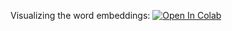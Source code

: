 Visualizing the word embeddings:
[![Open In Colab](https://colab.research.google.com/assets/colab-badge.svg)](https://colab.research.google.com/github/girafe-ai/ml-mipt/blob/harbour_masters_ml_s21/day15_Final/day15_dealing_with_word_embeddings__with_answers.ipynb)
